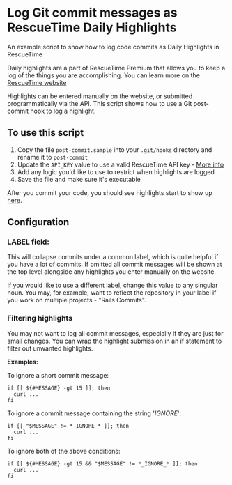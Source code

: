 Log Git commit messages as RescueTime Daily Highlights
==========================================

An example script to show how to log code commits as Daily Highlights in RescueTime

Daily highlights are a part of RescueTime Premium that allows you to keep a log of the things you are accomplishing.
You can learn more on the [RescueTime website](https://www.rescuetime.com/rescuetime-pro?detail=highlights)

Highlights can be entered manually on the website, or submitted programmatically via the API. This script shows how to use a Git post-commit hook to log a highlight.

## To use this script

1. Copy the file `post-commit.sample` into your `.git/hooks` directory and rename it to `post-commit`
2. Update the `API_KEY` value to use a valid RescueTime API key - [More info](https://www.rescuetime.com/anapi/manage)
3. Add any logic you'd like to use to restrict when highlights are logged
4. Save the file and make sure it's executable

After you commit your code, you should see highlights start to show up [here](https://www.rescuetime.com/daily-highlights).

## Configuration

### LABEL field:

This will collapse commits under a common label, which is quite helpful if you have a lot of commits. If omitted all commit messages will be shown at the top level alongside any highlights you enter manually on the website.

If you would like to use a different label, change this value to any singular noun. You may, for example, want to reflect the repository in your label if you work on multiple projects - "Rails Commits".

### Filtering highlights

You may not want to log all commit messages, especially if they are just for small changes. You can wrap the highlight submission in an if statement to filter out unwanted highlights.

**Examples:**

To ignore a short commit message:

    if [[ ${#MESSAGE} -gt 15 ]]; then
      curl ...
    fi

To ignore a commit message containing the string '_IGNORE_':

    if [[ "$MESSAGE" != *_IGNORE_* ]]; then
      curl ...
    fi

To ignore both of the above conditions:

    if [[ ${#MESSAGE} -gt 15 && "$MESSAGE" != *_IGNORE_* ]]; then
      curl ...
    fi
